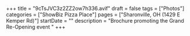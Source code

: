 +++
title = "9cTsJVC3z2ZZ2ow7h336.avif"
draft = false
tags = ["Photos"]
categories = ["ShowBiz Pizza Place"]
pages = ["Sharonville, OH (1429 E Kemper Rd)"]
startDate = ""
description = "Brochure promoting the Grand Re-Opening event "
+++
